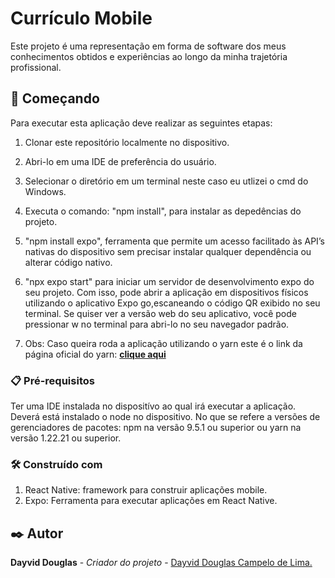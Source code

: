 # Currículo Mobile

Este projeto é uma representação em forma de software dos meus conhecimentos obtidos e experiências ao longo da minha trajetória profissional.

## 🚀 Começando
Para executar esta aplicação deve realizar as seguintes etapas:
1. Clonar este repositório localmente no dispositivo.
2. Abri-lo em uma IDE de preferência do usuário.
3. Selecionar o diretório em um terminal neste caso eu utlizei o cmd do Windows.
4. Executa o comando: "npm install", para instalar as depedências do projeto.
5. "npm install expo", ferramenta que permite um acesso facilitado às API’s nativas do dispositivo sem precisar instalar qualquer dependência ou alterar código nativo.
6. "npx expo start" para iniciar um servidor de desenvolvimento expo do seu projeto. Com isso, pode abrir a aplicação em dispositivos físicos utilizando o aplicativo Expo go,escaneando o código QR exibido no seu terminal. Se quiser ver a versão web do seu aplicativo, você pode pressionar w no terminal para abri-lo no seu navegador padrão.

7. Obs: Caso queira roda a aplicação utilizando o yarn este é o link da página oficial do yarn: **[clique aqui](https://yarnpkg.com/)**

### 📋 Pré-requisitos
Ter uma IDE instalada no dispositívo ao qual irá executar a aplicação. Deverá está instalado o node no dispositivo. No que se refere a versões de gerenciadores de pacotes: npm na versão 9.5.1 ou superior ou yarn na versão 1.22.21 ou superior.

###  🛠️ Construído com
1. React Native: framework para construir aplicações mobile.
2. Expo: Ferramenta para executar aplicações em React Native.
   
## ✒️ Autor

**Dayvid Douglas** - *Criador do projeto* - [Dayvid Douglas Campelo de Lima.](https://github.com/dayviddouglas)




